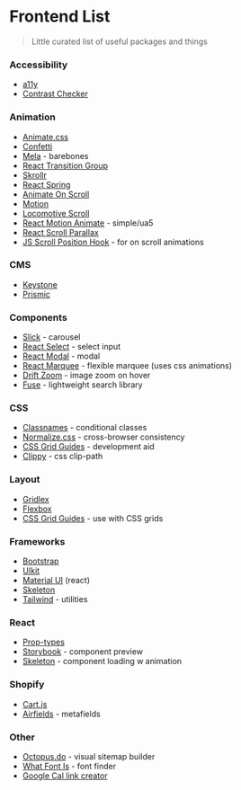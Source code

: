 # Frontend List
> Little curated list of useful packages and things


### Accessibility
- [a11y](https://www.a11yproject.com/resources/#development-tools)
- [Contrast Checker](https://abc.useallfive.com/)

### Animation
- [Animate.css](https://animate.style/)
- [Confetti](https://www.kirilv.com/canvas-confetti/)
- [Mela](https://github.com/estrattonbailey/mela) - barebones
- [React Transition Group](http://reactcommunity.org/react-transition-group/css-transition)
- [Skrollr](https://prinzhorn.github.io/skrollr/)
- [React Spring](https://www.react-spring.io/docs/props/parallax)
- [Animate On Scroll](http://michalsnik.github.io/aos/)
- [Motion](https://www.framer.com/api/motion/animation/)
- [Locomotive Scroll](https://locomotivemtl.github.io/locomotive-scroll/)
- [React Motion Animate](https://www.npmjs.com/package/react-motion-animate) - simple/ua5
- [React Scroll Parallax](https://www.npmjs.com/package/react-scroll-parallax)
- [JS Scroll Position Hook](https://dev.to/n8tb1t/tracking-scroll-position-with-react-hooks-3bbj) - for on scroll animations

### CMS
- [Keystone](https://www.keystonejs.com/)
- [Prismic](https://prismic.io/)

### Components
- [Slick](https://github.com/kenwheeler/slick/) - carousel
- [React Select](https://react-select.com/home) - select input
- [React Modal](http://reactcommunity.org/react-modal/) - modal
- [React Marquee](https://www.npmjs.com/package/react-fast-marquee) - flexible marquee (uses css animations)
- [Drift Zoom](https://github.com/imgix/drift) - image zoom on hover
- [Fuse](https://fusejs.io/) - lightweight search library

### CSS
- [Classnames](https://github.com/JedWatson/classnames) - conditional classes
- [Normalize.css](https://github.com/necolas/normalize.css/) - cross-browser consistency
- [CSS Grid Guides](https://www.npmjs.com/package/css-grid-guides) - development aid
- [Clippy](https://bennettfeely.com/clippy/) - css clip-path

### Layout
- [Gridlex](https://gridlex.devlint.fr/)
- [Flexbox](https://css-tricks.com/snippets/css/a-guide-to-flexbox/)
- [CSS Grid Guides](https://github.com/UseAllFive/css-grid-guides) - use with CSS grids

### Frameworks
- [Bootstrap](https://getbootstrap.com/docs/4.5/getting-started/introduction/)
- [UIkit](https://getuikit.com/docs/introduction)
- [Material UI](https://material-ui.com/) (react)
- [Skeleton](http://getskeleton.com/)
- [Tailwind](https://tailwindcss.com/) - utilities

### React
- [Prop-types](https://github.com/facebook/prop-types)
- [Storybook](https://storybook.js.org/) - component preview
- [Skeleton](https://www.npmjs.com/package/react-loading-skeleton) - component loading w animation

### Shopify
- [Cart.js](https://cartjs.org/)
- [Airfields](https://www.airfields.io/) - metafields

### Other
- [Octopus.do](https://octopus.do/) - visual sitemap builder
- [What Font Is](https://www.whatfontis.com/) - font finder
- [Google Cal link creator](https://www.npmjs.com/package/google-calendar-url)
